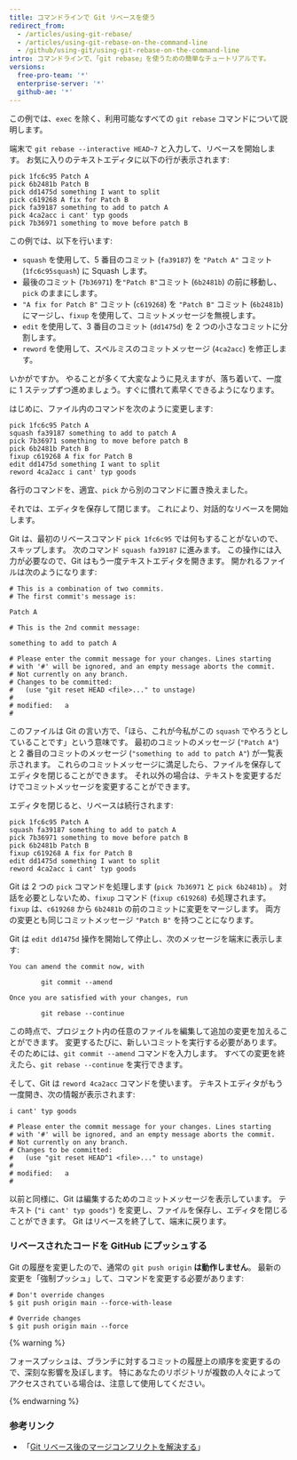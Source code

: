 ```yaml
---
title: コマンドラインで Git リベースを使う
redirect_from:
  - /articles/using-git-rebase/
  - /articles/using-git-rebase-on-the-command-line
  - /github/using-git/using-git-rebase-on-the-command-line
intro: コマンドラインで、「git rebase」を使うための簡単なチュートリアルです。
versions:
  free-pro-team: '*'
  enterprise-server: '*'
  github-ae: '*'
---
```

この例では、`exec` を除く、利用可能なすべての ` git rebase ` コマンドについて説明します。

端末で `git rebase --interactive HEAD~7` と入力して、リベースを開始します。 お気に入りのテキストエディタに以下の行が表示されます:

```
pick 1fc6c95 Patch A
pick 6b2481b Patch B
pick dd1475d something I want to split
pick c619268 A fix for Patch B
pick fa39187 something to add to patch A
pick 4ca2acc i cant' typ goods
pick 7b36971 something to move before patch B
```

この例では、以下を行います:

* `squash` を使用して、5 番目のコミット (`fa39187`) を `"Patch A"` コミット (`1fc6c95squash`) に Squash します。
* 最後のコミット (`7b36971`) を`"Patch B"`コミット (`6b2481b`) の前に移動し、`pick` のままにします。
* `"A fix for Patch B"` コミット (`c619268`) を `"Patch B"` コミット (`6b2481b`) にマージし、`fixup` を使用して、コミットメッセージを無視します。
* `edit` を使用して、3 番目のコミット (`dd1475d`) を 2 つの小さなコミットに分割します。
* `reword` を使用して、スペルミスのコミットメッセージ (`4ca2acc`) を修正します。

いかがですか。 やることが多くて大変なように見えますが、落ち着いて、一度に 1 ステップずつ進めましょう。すぐに慣れて素早くできるようになります。

はじめに、ファイル内のコマンドを次のように変更します:

```
pick 1fc6c95 Patch A
squash fa39187 something to add to patch A
pick 7b36971 something to move before patch B
pick 6b2481b Patch B
fixup c619268 A fix for Patch B
edit dd1475d something I want to split
reword 4ca2acc i cant' typ goods
```

各行のコマンドを、適宜、`pick` から別のコマンドに置き換えました。

それでは、エディタを保存して閉じます。 これにより、対話的なリベースを開始します。

Git は、最初のリベースコマンド `pick 1fc6c95` では何もすることがないので、スキップします。 次のコマンド `squash fa39187` に進みます。 この操作には入力が必要なので、Git はもう一度テキストエディタを開きます。 開かれるファイルは次のようになります:

```
# This is a combination of two commits.
# The first commit's message is:

Patch A

# This is the 2nd commit message:

something to add to patch A

# Please enter the commit message for your changes. Lines starting
# with '#' will be ignored, and an empty message aborts the commit.
# Not currently on any branch.
# Changes to be committed:
#   (use "git reset HEAD <file>..." to unstage)
#
# modified:   a
#
```

このファイルは Git の言い方で、「ほら、これが今私がこの `squash` でやろうとしていることです」という意味です。 最初のコミットのメッセージ (`"Patch A"`) と 2 番目のコミットのメッセージ (`"something to add to patch A"`) が一覧表示されます。 これらのコミットメッセージに満足したら、ファイルを保存してエディタを閉じることができます。 それ以外の場合は、テキストを変更するだけでコミットメッセージを変更することができます。

エディタを閉じると、リベースは続行されます:

```
pick 1fc6c95 Patch A
squash fa39187 something to add to patch A
pick 7b36971 something to move before patch B
pick 6b2481b Patch B
fixup c619268 A fix for Patch B
edit dd1475d something I want to split
reword 4ca2acc i cant' typ goods
```

Git は 2 つの `pick` コマンドを処理します (`pick 7b36971` と `pick 6b2481b`) 。 対話を必要としないため、`fixup` コマンド (`fixup c619268`) *も*処理されます。 `fixup` は、`c619268` から `6b2481b` の前のコミットに変更をマージします。 両方の変更とも同じコミットメッセージ `"Patch B"` を持つことになります。

Git は `edit dd1475d` 操作を開始して停止し、次のメッセージを端末に表示します:

```shell
You can amend the commit now, with

        git commit --amend

Once you are satisfied with your changes, run

        git rebase --continue
```

この時点で、プロジェクト内の任意のファイルを編集して追加の変更を加えることができます。 変更するたびに、新しいコミットを実行する必要があります。そのためには、`git commit --amend` コマンドを入力します。 すべての変更を終えたら、`git rebase --continue` を実行できます。

そして、Git は `reword 4ca2acc` コマンドを使います。  テキストエディタがもう一度開き、次の情報が表示されます:

```
i cant' typ goods

# Please enter the commit message for your changes. Lines starting
# with '#' will be ignored, and an empty message aborts the commit.
# Not currently on any branch.
# Changes to be committed:
#   (use "git reset HEAD^1 <file>..." to unstage)
#
# modified:   a
#
```

以前と同様に、Git は編集するためのコミットメッセージを表示しています。 テキスト (`"i cant' typ goods"`) を変更し、ファイルを保存し、エディタを閉じることができます。 Git はリベースを終了して、端末に戻ります。

### リベースされたコードを GitHub にプッシュする

Git の履歴を変更したので、通常の `git push origin` **は動作しません**。 最新の変更を「強制プッシュ」して、コマンドを変更する必要があります:

```shell
# Don't override changes
$ git push origin main --force-with-lease

# Override changes
$ git push origin main --force
```

{% warning %}

フォースプッシュは、ブランチに対するコミットの履歴上の順序を変更するので、深刻な影響を及ぼします。 特にあなたのリポジトリが複数の人々によってアクセスされている場合は、注意して使用してください。

{% endwarning %}

### 参考リンク

* 「[Git リベース後のマージコンフリクトを解決する](/articles/resolving-merge-conflicts-after-a-git-rebase)」
